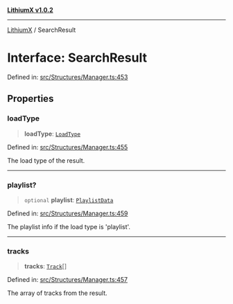 [**LithiumX v1.0.2**](../README.md)

***

[LithiumX](../globals.md) / SearchResult

# Interface: SearchResult

Defined in: [src/Structures/Manager.ts:453](https://github.com/anantix-network/LithiumX/blob/791eed01fbe9f7030525ce976bc687f47cb06e89/src/Structures/Manager.ts#L453)

## Properties

### loadType

> **loadType**: [`LoadType`](../type-aliases/LoadType.md)

Defined in: [src/Structures/Manager.ts:455](https://github.com/anantix-network/LithiumX/blob/791eed01fbe9f7030525ce976bc687f47cb06e89/src/Structures/Manager.ts#L455)

The load type of the result.

***

### playlist?

> `optional` **playlist**: [`PlaylistData`](PlaylistData.md)

Defined in: [src/Structures/Manager.ts:459](https://github.com/anantix-network/LithiumX/blob/791eed01fbe9f7030525ce976bc687f47cb06e89/src/Structures/Manager.ts#L459)

The playlist info if the load type is 'playlist'.

***

### tracks

> **tracks**: [`Track`](Track.md)[]

Defined in: [src/Structures/Manager.ts:457](https://github.com/anantix-network/LithiumX/blob/791eed01fbe9f7030525ce976bc687f47cb06e89/src/Structures/Manager.ts#L457)

The array of tracks from the result.
